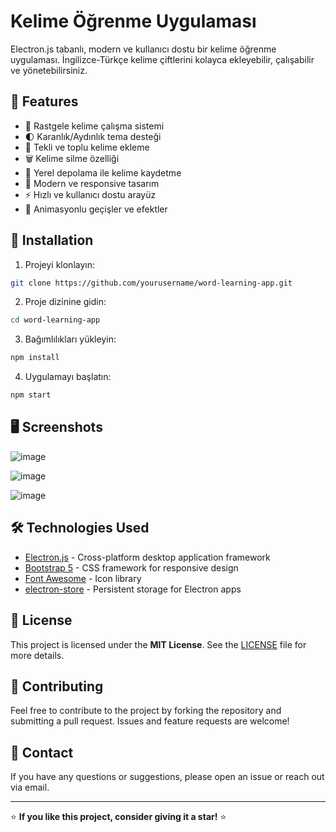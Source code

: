 # Kelime Öğrenme Uygulaması

Electron.js tabanlı, modern ve kullanıcı dostu bir kelime öğrenme uygulaması. İngilizce-Türkçe kelime çiftlerini kolayca ekleyebilir, çalışabilir ve yönetebilirsiniz.

## 📌 Features

- 🎯 Rastgele kelime çalışma sistemi
- 🌓 Karanlık/Aydınlık tema desteği
- 📝 Tekli ve toplu kelime ekleme
- 🗑️ Kelime silme özelliği
- 💾 Yerel depolama ile kelime kaydetme
- 🎨 Modern ve responsive tasarım
- ⚡ Hızlı ve kullanıcı dostu arayüz
- 🔄 Animasyonlu geçişler ve efektler

## 🚀 Installation

1. Projeyi klonlayın:
```bash
git clone https://github.com/yourusername/word-learning-app.git
```

2. Proje dizinine gidin:
```bash
cd word-learning-app
```

3. Bağımlılıkları yükleyin:
```bash
npm install
```

4. Uygulamayı başlatın:
```bash
npm start
```

## 🖥️ Screenshots

![image](https://github.com/user-attachments/assets/ab883f25-71c5-4c00-89ce-b424d7dabacd)

![image](https://github.com/user-attachments/assets/b52f73bc-e338-416c-82bb-7520141321d9)

![image](https://github.com/user-attachments/assets/878e24f8-778a-4be9-af4e-b5a0a2d754ee)


## 🛠️ Technologies Used

- [Electron.js](https://www.electronjs.org/) - Cross-platform desktop application framework
- [Bootstrap 5](https://getbootstrap.com/) - CSS framework for responsive design
- [Font Awesome](https://fontawesome.com/) - Icon library
- [electron-store](https://github.com/sindresorhus/electron-store) - Persistent storage for Electron apps

## 📜 License

This project is licensed under the **MIT License**. See the [LICENSE](LICENSE) file for more details.

## 🤝 Contributing

Feel free to contribute to the project by forking the repository and submitting a pull request. Issues and feature requests are welcome!

## 📩 Contact

If you have any questions or suggestions, please open an issue or reach out via email.

---
⭐ **If you like this project, consider giving it a star!** ⭐ 
